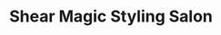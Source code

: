 ---
title: "Shear Magic Styling Salon"
url: /creston/shear-magic-styling-salon/
shop: hairdresser
---